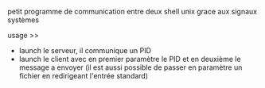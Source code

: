 petit programme de communication entre deux shell unix grace aux signaux systèmes

usage >>
- launch le serveur, il communique un PID
- launch le client avec en premier paramètre le PID et en deuxième le message a envoyer
  (il est aussi possible de passer en paramètre un fichier en redirigeant l'entrée standard)
